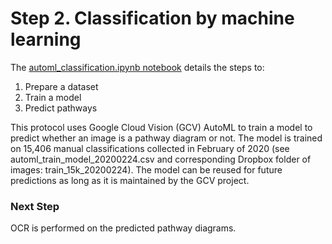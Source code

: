 # Step 2. Classification by machine learning

The [automl_classification.ipynb notebook](#) details the steps to:
1. Prepare a dataset
2. Train a model
3. Predict pathways

This protocol uses Google Cloud Vision (GCV) AutoML to train a model to predict whether an image is a pathway diagram or not. The model is trained on 15,406 manual classifications collected in February of 2020 (see automl_train_model_20200224.csv and corresponding Dropbox folder of images: train_15k_20200224). The model can be reused for future predictions as long as it is maintained by the GCV project.

### Next Step

OCR is performed on the predicted pathway diagrams.
